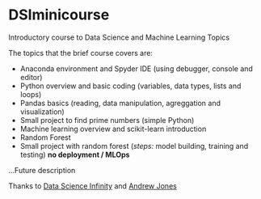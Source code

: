 # DSIminicourse
Introductory course to Data Science and Machine Learning Topics

The topics that the brief course covers are:
- Anaconda environment and Spyder IDE (using debugger, console and editor)
- Python overview and basic coding (variables, data types, lists and loops)
- Pandas basics (reading, data manipulation, agreggation and visualization)
- Small project to find prime numbers (simple Python)
- Machine learning overview and scikit-learn introduction
- Random Forest
- Small project with random forest (*steps:* model building, training and testing) **no deployment / MLOps**

...Future description


Thanks to [Data Science Infinity](https://data-science-infinity.teachable.com) and [Andrew Jones](https://www.linkedin.com/in/andrew-jones-data-science-infinity-52a35aa/?originalSubdomain=uk)
